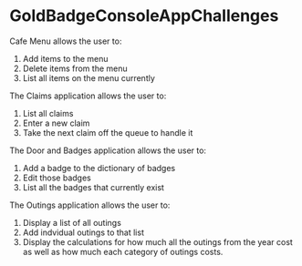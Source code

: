 # GoldBadgeConsoleAppChallenges
Cafe Menu allows the user to:
  1. Add items to the menu
  2. Delete items from the menu
  3. List all items on the menu currently  
  
The Claims application allows the user to:
  1. List all claims
  2. Enter a new claim 
  3. Take the next claim off the queue to handle it 
  
The Door and Badges application allows the user to: 
  1. Add a badge to the dictionary of badges
  2. Edit those badges
  3. List all the badges that currently exist  
  
The Outings application allows the user to:
  1. Display a list of all outings
  2. Add indvidual outings to that list
  3. Display the calculations for how much all the outings from the year cost as well as how much each category of outings costs.
